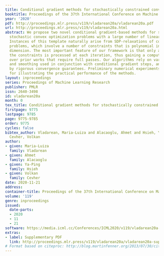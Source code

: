 ```yaml
---
title: Conditional gradient methods for stochastically constrained convex minimization
booktitle: Proceedings of the 37th International Conference on Machine Learning
year: '2020'
pdf: http://proceedings.mlr.press/v119/vladarean20a/vladarean20a.pdf
url: http://proceedings.mlr.press/v119/vladarean20a.html
abstract: We propose two novel conditional gradient-based methods for solving structured
  stochastic convex optimization problems with a large number of linear constraints.
  Instances of this template naturally arise from SDP-relaxations of combinatorial
  problems, which involve a number of constraints that is polynomial in the problem
  dimension. The most important feature of our framework is that only a subset of
  the constraints is processed at each iteration, thus gaining a computational advantage
  over prior works that require full passes. Our algorithms rely on variance reduction
  and smoothing used in conjunction with conditional gradient steps, and are accompanied
  by rigorous convergence guarantees. Preliminary numerical experiments are provided
  for illustrating the practical performance of the methods.
layout: inproceedings
series: Proceedings of Machine Learning Research
publisher: PMLR
issn: 2640-3498
id: vladarean20a
month: 0
tex_title: Conditional gradient methods for stochastically constrained convex minimization
firstpage: 9775
lastpage: 9785
page: 9775-9785
order: 9775
cycles: false
bibtex_author: Vladarean, Maria-Luiza and Alacaoglu, Ahmet and Hsieh, Ya-Ping and
  Cevher, Volkan
author:
- given: Maria-Luiza
  family: Vladarean
- given: Ahmet
  family: Alacaoglu
- given: Ya-Ping
  family: Hsieh
- given: Volkan
  family: Cevher
date: 2020-11-21
address: 
container-title: Proceedings of the 37th International Conference on Machine Learning
volume: '119'
genre: inproceedings
issued:
  date-parts:
  - 2020
  - 11
  - 21
software: https://media.icml.cc/Conferences/ICML2020/v119/vladarean20a-supp.zip
extras:
- label: Supplementary PDF
  link: http://proceedings.mlr.press/v119/vladarean20a/vladarean20a-supp.pdf
# Format based on citeproc: http://blog.martinfenner.org/2013/07/30/citeproc-yaml-for-bibliographies/
---
```

